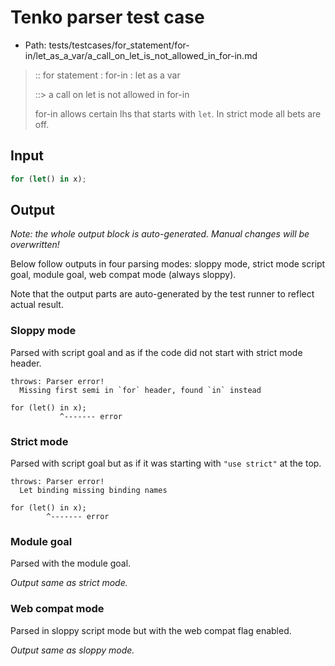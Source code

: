 # Tenko parser test case

- Path: tests/testcases/for_statement/for-in/let_as_a_var/a_call_on_let_is_not_allowed_in_for-in.md

> :: for statement : for-in : let as a var
>
> ::> a call on let is not allowed in for-in
>
> for-in allows certain lhs that starts with `let`. In strict mode all bets are off.

## Input

`````js
for (let() in x);
`````

## Output

_Note: the whole output block is auto-generated. Manual changes will be overwritten!_

Below follow outputs in four parsing modes: sloppy mode, strict mode script goal, module goal, web compat mode (always sloppy).

Note that the output parts are auto-generated by the test runner to reflect actual result.

### Sloppy mode

Parsed with script goal and as if the code did not start with strict mode header.

`````
throws: Parser error!
  Missing first semi in `for` header, found `in` instead

for (let() in x);
           ^------- error
`````

### Strict mode

Parsed with script goal but as if it was starting with `"use strict"` at the top.

`````
throws: Parser error!
  Let binding missing binding names

for (let() in x);
        ^------- error
`````


### Module goal

Parsed with the module goal.

_Output same as strict mode._

### Web compat mode

Parsed in sloppy script mode but with the web compat flag enabled.

_Output same as sloppy mode._
